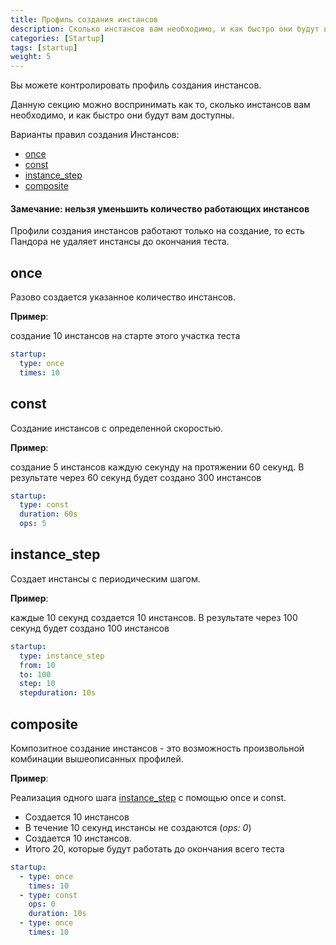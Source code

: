 ```yaml
---
title: Профиль создания инстансов
description: Сколько инстансов вам необходимо, и как быстро они будут вам доступны
categories: [Startup]
tags: [startup]
weight: 5
---
```


Вы можете контролировать профиль создания инстансов.

Данную секцию можно воспринимать как то, сколько инстансов вам необходимо, и как быстро они будут вам доступны.

Варианты правил создания Инстансов:

- [once](#once)
- [const](#const)
- [instance_step](#instance_step)
- [composite](#composite)

#### Замечание: нельзя уменьшить количество работающих инстансов

Профили создания инстансов работают только на создание, то есть Пандора не удаляет инстансы до окончания теста.

## once

Разово создается указанное количество инстансов.

**Пример**:

создание 10 инстансов на старте этого участка теста

```yaml
startup:
  type: once
  times: 10
```

## const

Создание инстансов с определенной скоростью.

**Пример**:

создание 5 инстансов каждую секунду на протяжении 60 секунд. В результате через 60 секунд будет создано 300 инстансов

```yaml
startup:
  type: const
  duration: 60s
  ops: 5
```

## instance_step

Создает инстансы с периодическим шагом.

**Пример**:

каждые 10 секунд создается 10 инстансов. В результате через 100 секунд будет создано 100 инстансов

```yaml
startup:
  type: instance_step
  from: 10
  to: 100
  step: 10
  stepduration: 10s
```

## composite

Композитное создание инстансов - это возможность произвольной комбинации вышеописанных профилей.

**Пример**:

Реализация одного шага [instance_step](#instance_step) с помощью once и const.
- Создается 10 инстансов
- В течение 10 секунд инстансы не создаются (_ops: 0_)
- Создается 10 инстансов.
- Итого 20, которые будут работать до окончания всего теста

```yaml
startup:
  - type: once
    times: 10
  - type: const
    ops: 0
    duration: 10s
  - type: once
    times: 10
```
